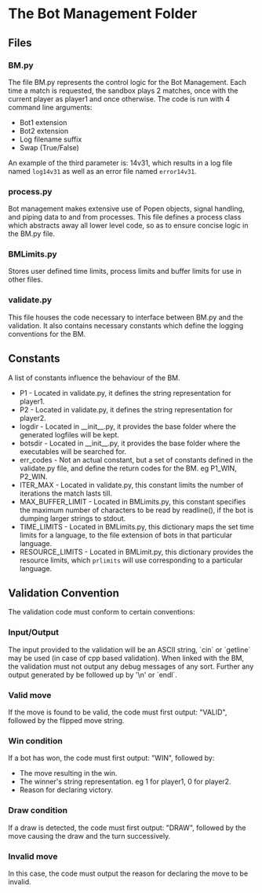 <h1> The Bot Management Folder </h1>

<h2> Files </h2>

<h3> BM.py </h3>
  The file BM.py represents the control logic for the Bot Management. Each time a match is requested, the sandbox plays 2 matches, once with the current player as player1 and once otherwise. The code is run with 4 command line arguments:
  
  * Bot1 extension
  * Bot2 extension
  * Log filename suffix
  * Swap (True/False)
  
  An example of the third parameter is: 14v31, which results in a log file named `log14v31` as well as an error file named `error14v31`.
  
<h3> process.py </h3>
  Bot management makes extensive use of Popen objects, signal handling, and piping data to and from processes. This file defines a process class which abstracts away all lower level code, so as to ensure concise logic in the BM.py file.
  
<h3> BMLimits.py </h3>
  Stores user defined time limits, process limits and buffer limits for use in other files.
  
<h3> validate.py </h3>
  This file houses the code necessary to interface between BM.py and the validation. It also contains necessary constants which define the logging conventions for the BM.

<h2> Constants </h2>
A list of constants influence the behaviour of the BM.

  * P1 - Located in validate.py, it defines the string representation for player1.
  * P2 - Located in validate.py, it defines the string representation for player2.
  * logdir - Located in \_\_init\_\_.py, it provides the base folder where the generated logfiles will be kept.
  * botsdir - Located in \_\_init\_\_.py, it provides the base folder where the executables will be searched for.
  * err_codes - Not an actual constant, but a set of constants defined in the validate.py file, and define the return codes for the BM. eg P1_WIN, P2_WIN.
  * ITER_MAX - Located in validate.py, this constant limits the number of iterations the match lasts till.
  * MAX_BUFFER_LIMIT - Located in BMLimits.py, this constant specifies the maximum number of characters to be read by readline(), if the bot is dumping larger strings to stdout.
  * TIME_LIMITS - Located in BMLimits.py, this dictionary maps the set time limits for a language, to the file extension of bots in that particular language.
  * RESOURCE_LIMITS - Located in BMLimit.py, this dictionary provides the resource limits, which `prlimits` will use corresponding to a particular language.

<h2> Validation Convention </h2>
The validation code must conform to certain conventions:

<h3> Input/Output </h3>
The input provided to the validation will be an ASCII string, `cin` or `getline` may be used (in case of cpp based validation).
When linked with the BM, the validation must not output any debug messages of any sort. Further any output generated by be followed up by '\n' or `endl`.

<h3> Valid move </h3>
If the move is found to be valid, the code must first output: "VALID", followed by the flipped move string.

<h3> Win condition </h3>
If a bot has won, the code must first output: "WIN", followed by:

  * The move resulting in the win.
  * The winner's string representation. eg 1 for player1, 0 for player2.
  * Reason for declaring victory.

<h3> Draw condition </h3>
If a draw is detected, the code must first output: "DRAW", followed by the move causing the draw and the turn successively.

<h3> Invalid move </h3>
In this case, the code must output the reason for declaring the move to be invalid.
